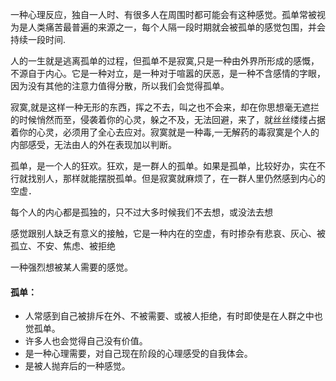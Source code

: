 一种心理反应，独自一人时、有很多人在周围时都可能会有这种感觉。孤单常被视为是人类痛苦最普遍的来源之一，每个人隔一段时期就会被孤单的感觉包围，并会持续一段时间.

人的一生就是逃离孤单的过程，但孤单不是寂寞,只是一种由外界所形成的感慨，不源自于内心。它是一种对立，是一种对于喧嚣的厌恶，是一种不含感情的字眼，因为没有其他的注意力值得分散，所以我们会觉得孤单。

寂寞,就是这样一种无形的东西，挥之不去，叫之也不会来，却在你思想毫无遮拦的时候悄然而至，侵袭着你的心灵，躲之不及，无法回避，来了，就丝丝缕缕占据着你的心灵，必须用了全心去应对。寂寞就是一种毒,一无解药的毒寂寞是个人的内部感受，无法由人的外在表现加以判断。

孤单，是一个人的狂欢。狂欢，是一群人的孤单。如果是孤单，比较好办，实在不行就找别人，那样就能摆脱孤单。但是寂寞就麻烦了，在一群人里仍然感到内心的空虚．

每个人的内心都是孤独的，只不过大多时候我们不去想，或没法去想

感觉跟别人缺乏有意义的接触，它是一种内在的空虚，有时掺杂有悲哀、灰心、被孤立、不安、焦虑、被拒绝

一种强烈想被某人需要的感觉。

#### 孤单：

* 人常感到自己被排斥在外、不被需要、或被人拒绝，有时即使是在人群之中也觉孤单。
* 许多人也会觉得自己没有价值。
* 是一种心理需要，对自己现在阶段的心理感受的自我体会。
* 是被人抛弃后的一种感觉。



